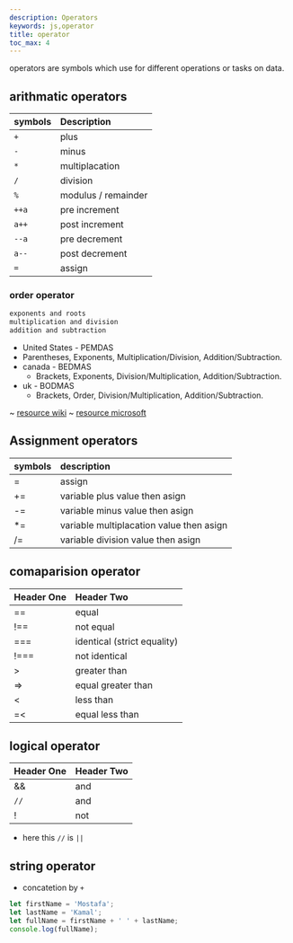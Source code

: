 ```yaml
---
description: Operators
keywords: js,operator
title: operator
toc_max: 4
---
```


operators are symbols which use for different operations or tasks on data.

## arithmatic operators

| symbols     | Description     |
| :------------- | :------------- |
| `+`       | plus      |
|`-`|minus|
|`*`|multiplacation|
|`/`|division|
|`%`|modulus / remainder|
|`++a`|pre increment|
|`a++`|post increment|
|`--a`|pre decrement|
|`a--`|post decrement|
|`=`|assign|

### order operator

```bash
exponents and roots
multiplication and division
addition and subtraction
```

*  United States - PEMDAS  
  * Parentheses, Exponents, Multiplication/Division, Addition/Subtraction.
* canada - BEDMAS
  *  Brackets, Exponents, Division/Multiplication, Addition/Subtraction.
* uk - BODMAS
  * Brackets, Order, Division/Multiplication, Addition/Subtraction.


~ [resource wiki](https://en.wikipedia.org/wiki/Order_of_operations)
~ [resource microsoft](https://docs.microsoft.com/en-us/scripting/javascript/operator-subtractprecedence-javascript)

## Assignment operators

| symbols   | description    |
| :------------- | :------------- |
| =       | assign      |
|+=| variable plus value then asign|
|-=|variable minus value then asign|
|*=|variable multiplacation  value then asign|
|/=| variable division value then asign |

## comaparision operator

| Header One     | Header Two     |
| :------------- | :------------- |
| ==      | equal      |
|!==| not equal |
|===| identical (strict equality)|
|!===|not identical|
|>|greater than|
|=>|equal greater than|
|<|less than|
|=<|equal less than|

## logical operator

| Header One     | Header Two     |
| :------------- | :------------- |
| &&       | and       |
|`//`| and|
|!|not|

* here this `//` is `||`

## string operator  

* concatetion by `+`

```js
let firstName = 'Mostafa';
let lastName = 'Kamal';
let fullName = firstName + ' ' + lastName;
console.log(fullName);
```
